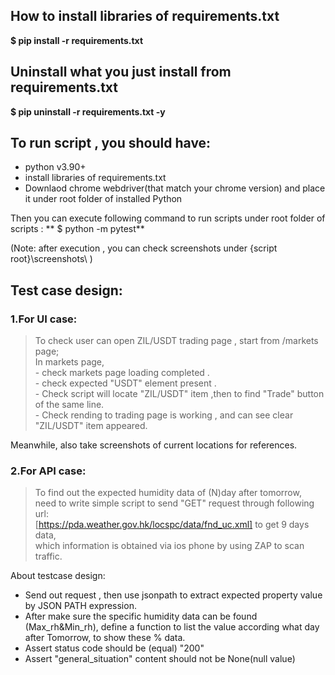 ## How to install libraries of requirements.txt
**$ pip install -r requirements.txt**

## Uninstall what you just install from requirements.txt
**$ pip uninstall -r requirements.txt -y**

## To run script , you should have: 
  - python v3.90+
  - install libraries of requirements.txt
  - Downlaod chrome webdriver(that match your chrome version) and place it under root folder of installed Python  

Then you can execute following command to run scripts under root folder of scripts :
** $ python -m pytest**

(Note: after execution , you can check screenshots under {script root}\screenshots\ )


## Test case design:
### 1.For UI case:
> To check user can open ZIL/USDT trading page , start from /markets page;  
    In markets page,  
    - check markets page loading completed .  
    - check expected "USDT" element present .  
    - Check script will locate "ZIL/USDT" item ,then to find "Trade" button of the same line.  
    - Check rending to trading page is working , and can see clear "ZIL/USDT" item appeared.  
    
Meanwhile, also take screenshots of current locations for references.


### 2.For API case:
> To find out the expected humidity data of  (N)day after tomorrow,  
    need to write simple script to send "GET" request through following url:  
    [https://pda.weather.gov.hk/locspc/data/fnd_uc.xml] to get 9 days data,  
    which information is obtained via ios phone by using ZAP to scan traffic.  
    
About testcase design:
   - Send out request , then use jsonpath to extract expected property value by JSON PATH expression.
   - After make sure the specific humidity data can be found (Max_rh&Min_rh), define a function to list the value according what day after Tomorrow, to show these % data. 
   - Assert status code should be (equal) "200"  
   - Assert "general_situation" content should not be None(null value)  



    
